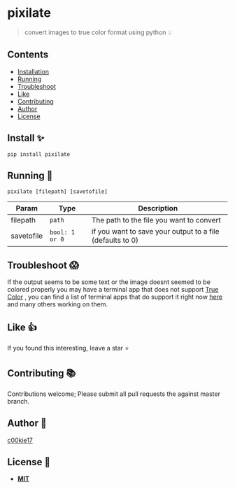 # pixilate 

> convert images to true color format using python :bulb:



## Contents
- [Installation](#install)
- [Running](#run)
- [Troubleshoot](#ts)
- [Like](#like)
- [Contributing](#cb)
- [Author](#author)
- [License](#ls)


<a name="install"></a>
## Install :sparkles:

```pip install pixilate```


<a name="run"></a>
## Running :running:

  ```pixilate [filepath] [savetofile]```
  
 | Param | Type | Description |
| --- | --- | --- |
| filepath | <code>path</code> | The path to the file you want to convert |
| savetofile | <code>bool: 1 or 0</code> | if you want to save your output to a file (defaults to 0) |


<a name="ts"></a>
## Troubleshoot :scream:

If the output seems to be some text or the image doesnt seemed to be colored properly you may have a terminal app that does not support [True Color](https://en.wikipedia.org/wiki/Color_depth#True_color_(24-bit)) , you can find a list of terminal apps that do support it right now [here](https://gist.github.com/XVilka/8346728) and many others working on them.

<a name="like"></a>
## Like :+1:
If you found this interesting, leave a star :star:

<a name="cb"></a>
## Contributing :books:

Contributions welcome; Please submit all pull requests the against master branch.

<a name="author"></a>
## Author :monkey:

[c00kie17](https://github.com/c00kie17)

<a name="ls"></a>
## License :page_with_curl:

 - [**MIT**](http://opensource.org/licenses/MIT)

